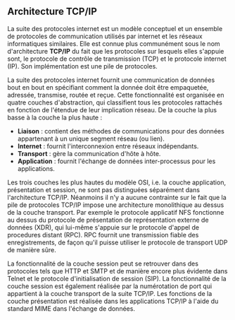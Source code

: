 ## Architecture TCP/IP

La suite des protocoles internet est un modèle conceptuel et un ensemble de protocoles de communication utilisés par internet et
les réseaux informatiques similaires. Elle est connue plus communément sous le nom d'architecture **TCP/IP** du fait que les
protocoles sur lesquels elles s'appuie sont, le protocole de contrôle de transmission (TCP) et le protocole internet (IP). Son
implémentation est une pile de protocoles.

La suite des protocoles internet fournit une communication de données bout en bout en spécifiant comment la donnée doit être
empaquetée, adressée, transmise, routée et reçue. Cette fonctionnalité est organisée en quatre couches d'abstraction, qui
classifient tous les protocoles rattachés en fonction de l'étendue de leur implication réseau. De la couche la plus basse à la
couche la plus haute :

* **Liaison** : contient des méthodes de communications pour des données appartenant à un unique segment réseau (ou lien).
* **Internet** : fournit l'interconnexion entre réseaux indépendants.
* **Transport** : gère la communication d'hôte à hôte.
* **Application** : fournit l'échange de données inter-processus pour les applications.

Les trois couches les plus hautes du modèle OSI, i.e. la couche application, présentation et session, ne sont pas distinguées
séparément dans l'architecture TCP/IP. Néanmoins il n'y a aucune contrainte sur le fait que la pile de protocoles TCP/IP impose
une architecture monolithique au dessus de la couche transport. Par exemple le protocole applicatif NFS fonctionne au dessus du
protocole de présentation de représentation externe de données (XDR), qui lui-même s'appuie sur le protocole d'appel de
procedures distant (RPC). RPC fournit une transmission fiable des enregistrements, de façon qu'il puisse utiliser le protocole
de transport UDP de manière sûre.

La fonctionnalité de la couche session peut se retrouver dans des protocoles tels que HTTP et SMTP et de manière encore plus
évidente dans Telnet et le protocole d'initialisation de session (SIP). La fonctionnalité de la couche session est également
réalisée par la numérotation de port qui appartient à la couche transport de la suite TCP/IP. Les fonctions de la couche
présentation est réalisée dans les applications TCP/IP à l'aide du standard MIME dans l'échange de données.
